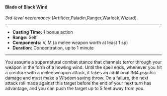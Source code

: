 #### Blade of Black Wind
*3rd-level necromancy* (Artificer,Paladin,Ranger,Warlock,Wizard)
___
- **Casting Time:** 1 bonus action
- **Range:** Self
- **Components:** V, M (a melee weapon worth at least 1 sp)
- **Duration:** Concentration, up to 1 minute
---
You assume a supernatural combat stance that channels terror through your weapon in the form of a howling wind. Until the spell ends, whenever you hit a creature with a melee weapon attack, it takes an additional 3d4 psychic damage and must make a Wisdom saving throw. On a failure, the next attack roll made against this target before the end of your next turn has advantage, and you can push the target up to 5 feet away from you.
